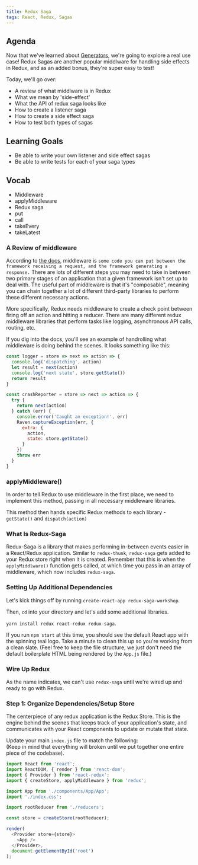 ```yaml
---
title: Redux Saga
tags: React, Redux, Sagas
---
```


## Agenda

Now that we've learned about [Generators](es6-generators.html), we're going to
explore a real use case! Redux Sagas are another popular middlware for handling
side effects in Redux, and as an added bonus, they're super easy to test!

Today, we'll go over:

- A review of what middlware is in Redux
- What we mean by 'side-effect'
- What the API of redux saga looks like
- How to create a listener saga
- How to create a side effect saga
- How to test both types of sagas

## Learning Goals

- Be able to write your own listener and side effect sagas
- Be able to write tests for each of your saga types

## Vocab

- Middleware
- applyMiddleware
- Redux saga
- put
- call
- takeEvery
- takeLatest


### A Review of middleware

According to [the docs](http://redux.js.org/docs/advanced/Middleware.html), middleware is `some code you can put between the framework receiving a request, and the framework generating a response.` There are lots of different steps you may need to take in between two primary stages of an application that a given framework isn't set up to deal with. The useful part of middleware is that it's "composable", meaning you can chain together a lot of different third-party libraries to perform these different necessary actions.

More specifically, Redux needs middleware to create a check point between firing off an action and hitting a reducer. There are many different redux middleware libraries that perform tasks like logging, asynchronous API calls, routing, etc.

If you dig into the docs, you'll see an example of handrolling what middleware is doing behind the scenes. It looks something like this:

```js
const logger = store => next => action => {
  console.log('dispatching', action)
  let result = next(action)
  console.log('next state', store.getState())
  return result
}

const crashReporter = store => next => action => {
  try {
    return next(action)
  } catch (err) {
    console.error('Caught an exception!', err)
    Raven.captureException(err, {
      extra: {
        action,
        state: store.getState()
      }
    })
    throw err
  }
}
```


### applyMiddleware()

In order to tell Redux to use middleware in the first place, we need to implement this method, passing in all necessary middleware libraries.

This method then hands specific Redux methods to each library - `getState()` and `dispatch(action)`

### What Is Redux-Saga

Redux-Saga is a library that makes performing in-between events easier in a React/Redux application. Similar to `redux-thunk`, `redux-saga` gets added to your Redux store right when it is created. Remember that this is when the `applyMiddlware()` function gets called, at which time you pass in an array of middleware, which now includes `redux-saga`.

### Setting Up Additional Dependencies

Let's kick things off by running `create-react-app redux-saga-workshop`.

Then, `cd` into your directory and let's add some additional libraries.

`yarn install redux react-redux redux-saga`.

If you run `npm start` at this time, you should see the default React app with the spinning teal logo. Take a minute to clean this up so you're working from a clean slate. (Feel free to keep the file structure, we just don't need the default boilerplate HTML being rendered by the `App.js` file.)  

### Wire Up Redux

As the name indicates, we can't use `redux-saga` until we're wired up and ready to go with Redux.

### Step 1: Organize Dependencies/Setup Store

The centerpiece of any redux application is the Redux Store. This is the engine behind the scenes that keeps track of your application's state, and communicates with your React components to update or mutate that state.

Update your main `index.js` file to match the following:  
(Keep in mind that everything will broken until we put together one entire piece of the codebase).

```js
import React from 'react';
import ReactDOM, { render } from 'react-dom';
import { Provider } from 'react-redux';
import { createStore, applyMiddleware } from 'redux';

import App from './components/App/App';
import './index.css';

import rootReducer from './reducers';

const store = createStore(rootReducer);

render(
  <Provider store={store}>
    <App />
  </Provider>,
  document.getElementById('root')
);
```
